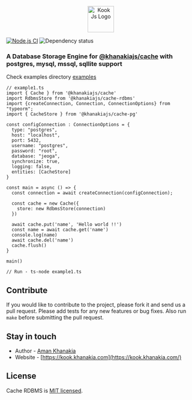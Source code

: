 <p align="center">
  <a href="https://kook.khanakia.com/" target="blank"><img src="https://avatars2.githubusercontent.com/u/66347265?s=400&u=b1b91a259fdc55c20a14b18b144ca6af4ed33931&v=4" width="70" alt="Kook Js Logo" /></a>
</p>


[![Node.js CI](https://github.com/node-cache/node-cache/workflows/Node.js%20CI/badge.svg?branch=master)](https://github.com/node-cache/node-cache/actions?query=workflow%3A%22Node.js+CI%22+branch%3A%22master%22)
![Dependency status](https://img.shields.io/david/node-cache/node-cache)

### A Database Storage Engine for [@khanakiajs/cache](https://github.com/kookjs/kook/tree/master/modules/cache) with postgres, mysql, mssql, sqllite support


Check examples directory [examples](https://github.com/kookjs/kook/tree/master/modules/cache-rdbms/examples)

```
// example1.ts
import { Cache } from '@khanakiajs/cache'
import RdbmsStore from '@khanakiajs/cache-rdbms'
import {createConnection, Connection, ConnectionOptions} from "typeorm";
import { CacheStore } from '@khanakiajs/cache-pg'

const configConnection : ConnectionOptions = {
  type: "postgres",
  host: "localhost",
  port: 5432,
  username: "postgres",
  password: "root",
  database: "jeoga",
  synchronize: true,
  logging: false,
  entities: [CacheStore]
}

const main = async () => {
  const connection = await createConnection(configConnection);

  const cache = new Cache({
    store: new RdbmsStore(connection)
  })

  await cache.put('name', 'Hello world !!')
  const name = await cache.get('name')
  console.log(name)
  await cache.del('name')
  cache.flush()
}

main()

// Run - ts-node example1.ts
```

## Contribute

If you would like to contribute to the project, please fork it and send us a pull request.  Please add tests
for any new features or bug fixes.  Also run `make` before submitting the pull request.

## Stay in touch

* Author - [Aman Khanakia](https://twitter.com/mrkhanakia)
* Website - [https://kook.khanakia.com](https://kook.khanakia.com/)

## License

Cache RDBMS is [MIT licensed](LICENSE).
